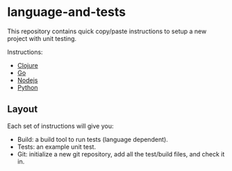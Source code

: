 language-and-tests
==================

This repository contains quick copy/paste instructions to setup a new project
with unit testing.

Instructions:
 * [Clojure](clojure/README.md)
 * [Go](go/README.md)
 * [Nodejs](nodejs/README.md)
 * [Python](python/README.md)

Layout
------

Each set of instructions will give you:

 * Build: a build tool to run tests (language dependent).
 * Tests: an example unit test.
 * Git: initialize a new git repository, add all the test/build files, and check it in.
